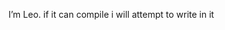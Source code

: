 I’m Leo.
if it can compile i will attempt to write in it
<!---
LeoGoGol/LeoGoGol is a ✨ special ✨ repository because its `README.md` (this file) appears on your GitHub profile.
You can click the Preview link to take a look at your changes.
--->
